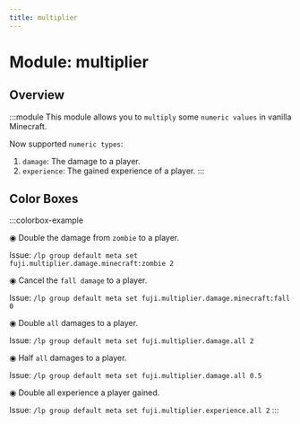 ```yaml
---
title: multiplier
---
```



# Module: multiplier

## Overview
:::module
This module allows you to `multiply` some `numeric values` in vanilla Minecraft.

Now supported `numeric types`:
1. `damage`: The damage to a player.
2. `experience`: The gained experience of a player.
:::
## Color Boxes

:::colorbox-example

◉ Double the damage from `zombie` to a player.

Issue: `/lp group default meta set fuji.multiplier.damage.minecraft:zombie 2`



◉ Cancel the `fall damage` to a player.

Issue: `/lp group default meta set fuji.multiplier.damage.minecraft:fall 0`



◉ Double `all` damages to a player.

Issue: `/lp group default meta set fuji.multiplier.damage.all 2`



◉ Half `all` damages to a player.

Issue: `/lp group default meta set fuji.multiplier.damage.all 0.5`



◉ Double all experience a player gained.

Issue: `/lp group default meta set fuji.multiplier.experience.all 2`
:::


